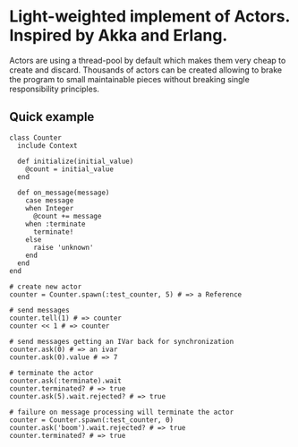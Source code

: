 # Light-weighted implement of Actors. Inspired by Akka and Erlang.

Actors are using a thread-pool by default which makes them very cheap to create and discard.
Thousands of actors can be created allowing to brake the program to small maintainable pieces
without breaking single responsibility principles.

## Quick example
    
    class Counter
      include Context
    
      def initialize(initial_value)
        @count = initial_value
      end
    
      def on_message(message)
        case message
        when Integer
          @count += message
        when :terminate
          terminate!
        else
          raise 'unknown'
        end
      end
    end
    
    # create new actor
    counter = Counter.spawn(:test_counter, 5) # => a Reference
    
    # send messages
    counter.tell(1) # => counter
    counter << 1 # => counter
    
    # send messages getting an IVar back for synchronization
    counter.ask(0) # => an ivar
    counter.ask(0).value # => 7
    
    # terminate the actor
    counter.ask(:terminate).wait
    counter.terminated? # => true
    counter.ask(5).wait.rejected? # => true
    
    # failure on message processing will terminate the actor
    counter = Counter.spawn(:test_counter, 0)
    counter.ask('boom').wait.rejected? # => true
    counter.terminated? # => true


    



